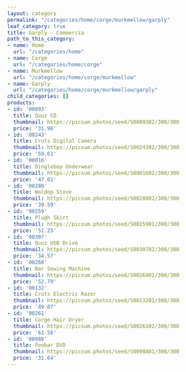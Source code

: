 ```yaml
---
layout: category
permalink: "/categories/home/corge/murkmellow/garply"
leaf_category: true
title: Garply - Commercia
path_to_this_category:
- name: Home
  url: "/categories/home"
- name: Corge
  url: "/categories/home/corge"
- name: Murkmellow
  url: "/categories/home/corge/murkmellow"
- name: Garply
  url: "/categories/home/corge/murkmellow/garply"
child_categories: []
products:
- id: '00893'
  title: Quuz CD
  thumbnail: https://picsum.photos/seed/S0089302/300/300
  price: '31.96'
- id: '00243'
  title: Cruts Digital Camera
  thumbnail: https://picsum.photos/seed/S0024302/300/300
  price: '59.61'
- id: '00016'
  title: Dinglebop Underwear
  thumbnail: https://picsum.photos/seed/S0001602/300/300
  price: '47.01'
- id: '00280'
  title: Waldop Stove
  thumbnail: https://picsum.photos/seed/S0028002/300/300
  price: '39.59'
- id: '00259'
  title: Plugh Skirt
  thumbnail: https://picsum.photos/seed/S0025901/300/300
  price: '51.25'
- id: '00307'
  title: Quuz USB Drive
  thumbnail: https://picsum.photos/seed/S0030702/300/300
  price: '34.57'
- id: '00268'
  title: Bar Sewing Machine
  thumbnail: https://picsum.photos/seed/S0026801/300/300
  price: '52.79'
- id: '00132'
  title: Cruts Electric Razor
  thumbnail: https://picsum.photos/seed/S0013201/300/300
  price: '49.07'
- id: '00261'
  title: Corge Hair Dryer
  thumbnail: https://picsum.photos/seed/S0026102/300/300
  price: '61.56'
- id: '00988'
  title: Foobar DVD
  thumbnail: https://picsum.photos/seed/S0098801/300/300
  price: '31.64'
---
```

